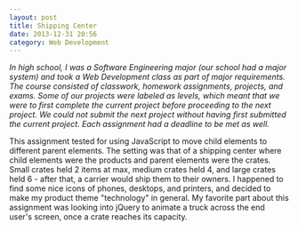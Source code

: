```yaml
---
layout: post
title: Shipping Center
date: 2013-12-31 20:56
category: Web Development
---
```


*In high school, I was a Software Engineering major (our school had a major system) and took a Web Development class as part of major requirements. The course consisted of classwork, homework assignments, projects, and exams. Some of our projects were labeled as levels, which meant that we were to first complete the current project before proceeding to the next project. We could not submit the next project without having first submitted the current project. Each assignment had a deadline to be met as well.*

This assignment tested for using JavaScript to move child elements to different parent elements. The setting was that of a shipping center where child elements were the products and parent elements were the crates. Small crates held 2 items at max, medium crates held 4, and large crates held 6 - after that, a carrier would ship them to their owners. I happened to find some nice icons of phones, desktops, and printers, and decided to make my product theme "technology" in general. My favorite part about this assignment was looking into jQuery to animate a truck across the end user's screen, once a crate reaches its capacity.
